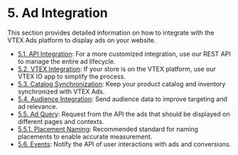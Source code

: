 # 5. Ad Integration

This section provides detailed information on how to integrate with the VTEX Ads platform to display ads on your website.

- [5.1. API Integration](./5.1-api-integration.md): For a more customized integration, use our REST API to manage the entire ad lifecycle.
- [5.2. VTEX Integration](./5.2-vtex-integration.md): If your store is on the VTEX platform, use our VTEX IO app to simplify the process.
- [5.3. Catalog Synchronization](./5.3-catalog-synchronization.md): Keep your product catalog and inventory synchronized with VTEX Ads.
- [5.4. Audience Integration](./5.4-audience-integration.md): Send audience data to improve targeting and ad relevance.
- [5.5. Ad Query](./5.5-ad-query.md): Request from the API the ads that should be displayed on different pages and contexts.
- [5.5.1. Placement Naming](./5.5.1-placement-naming.md): Recommended standard for naming placements to enable accurate measurement.
- [5.6. Events](./5.6-events.md): Notify the API of user interactions with ads and conversions.
